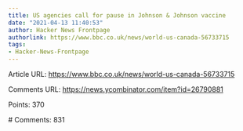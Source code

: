 ```yaml
---
title: US agencies call for pause in Johnson & Johnson vaccine
date: "2021-04-13 11:40:53"
author: Hacker News Frontpage
authorlink: https://www.bbc.co.uk/news/world-us-canada-56733715
tags:
- Hacker-News-Frontpage
---
```


<p>Article URL: <a href="https://www.bbc.co.uk/news/world-us-canada-56733715">https://www.bbc.co.uk/news/world-us-canada-56733715</a></p>
<p>Comments URL: <a href="https://news.ycombinator.com/item?id=26790881">https://news.ycombinator.com/item?id=26790881</a></p>
<p>Points: 370</p>
<p># Comments: 831</p>
